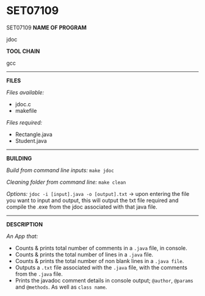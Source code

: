 # SET07109
SET07109
**NAME OF PROGRAM**

jdoc

**TOOL CHAIN**

gcc
________________________________________________________________________________________________________________________

**FILES**

*Files available:*
- jdoc.c
- makefile

*Files required:*
- Rectangle.java  
- Student.java
________________________________________________________________________________________________________________________

**BUILDING**

*Build from command line inputs:* 
`make jdoc`

*Cleaning folder from command line:*
`make clean`

*Options:*
`jdoc -i [input].java -o [output].txt` -> upon entering the file you want to input and output, this will output the txt file required and compile the .exe from the jdoc associated with that java file.

________________________________________________________________________________________________________________________

**DESCRIPTION**

*An App that:*
- Counts & prints total number of comments in a `.java` file, in console.
- Counts & prints the total number of lines in a `.java` file.
- Counts & prints the total number of non blank lines in a `.java file`.
- Outputs a `.txt` file associated with the `.java` file, with the comments from the `.java` file.
- Prints the javadoc comment details in console output; `@author`, `@params` and `@methods`. As well as `class name`.
